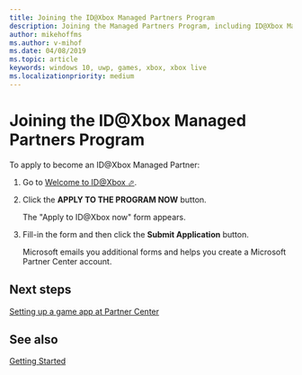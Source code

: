 ```yaml
---
title: Joining the ID@Xbox Managed Partners Program
description: Joining the Managed Partners Program, including ID@Xbox Managed Partners.
author: mikehoffms
ms.author: v-mihof
ms.date: 04/08/2019
ms.topic: article
keywords: windows 10, uwp, games, xbox, xbox live
ms.localizationpriority: medium
---
```


# Joining the ID\@Xbox Managed Partners Program

To apply to become an ID@Xbox Managed Partner:

1. Go to <a href="https://www.xbox.com/developers/id" target="_blank">Welcome to ID@Xbox &#11008;</a>.

2. Click the **APPLY TO THE PROGRAM NOW** button.

   The "Apply to ID@Xbox now" form appears.

3. Fill-in the form and then click the **Submit Application** button.

   Microsoft emails you additional forms and helps you create a Microsoft Partner Center account.


## Next steps

[Setting up a game app at Partner Center](../setup-partner-center/index.md)


## See also

<!-- link to onboarding flow diagram -->

[Getting Started](../index.md)
